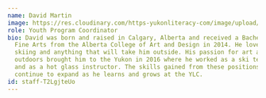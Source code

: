 ```yaml
---
name: David Martin
image: https://res.cloudinary.com/https-yukonliteracy-com/image/upload/q_35/v1648534262/dave_ovrycc.jpg
role: Youth Program Coordinator
bio: David was born and raised in Calgary, Alberta and received a Bachelor of
  Fine Arts from the Alberta College of Art and Design in 2014. He loves biking,
  skiing and anything that will take him outside. His passion for art and the
  outdoors brought him to the Yukon in 2016 where he worked as a ski technician
  and as a hot glass instructor. The skills gained from these positions will
  continue to expand as he learns and grows at the YLC.
id: staff-T2LgjteUo
---
```

